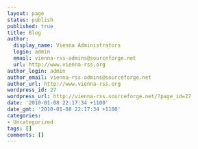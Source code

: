 ```yaml
---
layout: page
status: publish
published: true
title: Blog
author:
  display_name: Vienna Administrators
  login: admin
  email: vienna-rss-admins@sourceforge.net
  url: http://www.vienna-rss.org
author_login: admin
author_email: vienna-rss-admins@sourceforge.net
author_url: http://www.vienna-rss.org
wordpress_id: 27
wordpress_url: http://vienna-rss.sourceforge.net/?page_id=27
date: '2010-01-08 22:17:34 +1100'
date_gmt: '2010-01-08 22:17:34 +1100'
categories:
- Uncategorized
tags: []
comments: []
---
```


